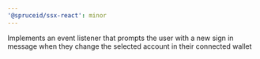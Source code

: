 ```yaml
---
'@spruceid/ssx-react': minor
---
```


Implements an event listener that prompts the user with a new sign in message when they change the selected account in their connected wallet
